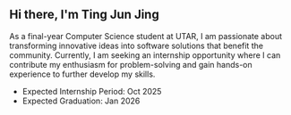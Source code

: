 ## Hi there, I'm Ting Jun Jing

As a final-year Computer Science student at UTAR, I am passionate about
transforming innovative ideas into software solutions that benefit the
community. Currently, I am
seeking an internship opportunity where I can contribute my enthusiasm for
problem-solving and gain hands-on experience to further develop my skills.

- Expected Internship Period: Oct 2025
- Expected Graduation: Jan 2026